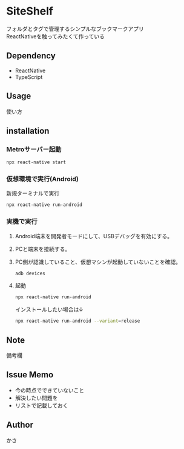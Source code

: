 # SiteShelf

フォルダとタグで管理するシンプルなブックマークアプリ  
ReactNativeを触ってみたくて作っている

## Dependency

* ReactNative
* TypeScript

## Usage

使い方

## installation

### Metroサーバー起動

```sh
npx react-native start
```

### 仮想環境で実行(Android)

新規ターミナルで実行

```sh
npx react-native run-android
```

### 実機で実行

1. Android端末を開発者モードにして、USBデバッグを有効にする。
2. PCと端末を接続する。
3. PC側が認識していること、仮想マシンが起動していないことを確認。

   ```sh
   adb devices
   ```

4. 起動

   ```sh
   npx react-native run-android
   ```

   インストールしたい場合は↓

   ```sh
   npx react-native run-android --variant=release
   ```

## Note

備考欄

## Issue Memo

* 今の時点でできていないこと
* 解決したい問題を
* リストで記載しておく

## Author

かさ
